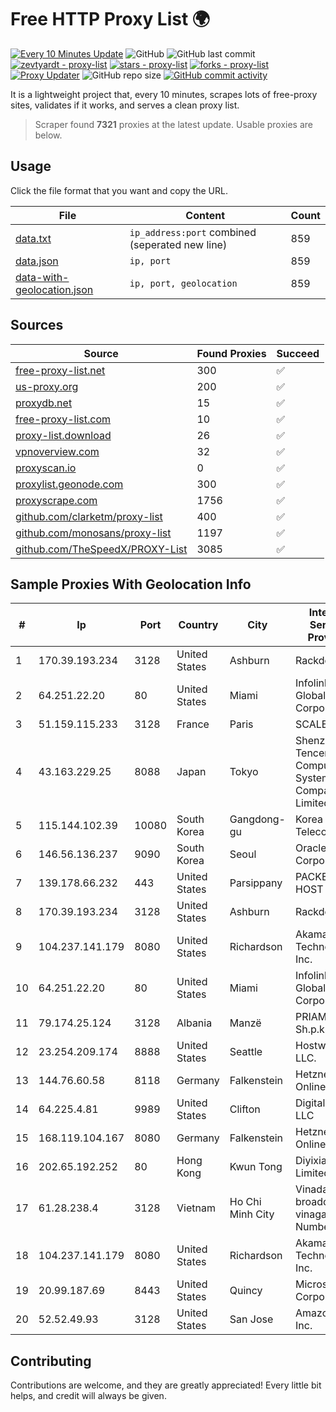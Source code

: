 
# Free HTTP Proxy List 🌍

[![Every 10 Minutes Update](https://github.com/mertguvencli/http-proxy-list/actions/workflows/main.yml/badge.svg?branch=main)](https://github.com/mertguvencli/http-proxy-list/actions/workflows/main.yml)
![GitHub](https://img.shields.io/github/license/mertguvencli/http-proxy-list)
![GitHub last commit](https://img.shields.io/github/last-commit/mertguvencli/http-proxy-list)
[![zevtyardt - proxy-list](https://img.shields.io/static/v1?label=zevtyardt&message=proxy-list&color=blue&logo=github)](https://github.com/zevtyardt/proxy-list "Go to GitHub repo")
[![stars - proxy-list](https://img.shields.io/github/stars/zevtyardt/proxy-list?style=social)](https://github.com/zevtyardt/proxy-list)
[![forks - proxy-list](https://img.shields.io/github/forks/zevtyardt/proxy-list?style=social)](https://github.com/zevtyardt/proxy-list)
[![Proxy Updater](https://github.com/zevtyardt/proxy-list/workflows/Proxy%20Updater/badge.svg)](https://github.com/zevtyardt/proxy-list/actions?query=workflow:"Proxy+Updater")
![GitHub repo size](https://img.shields.io/github/repo-size/zevtyardt/proxy-list)
[![GitHub commit activity](https://img.shields.io/github/commit-activity/m/zevtyardt/proxy-list?logo=commits)](https://github.com/zevtyardt/proxy-list/commits/main)

It is a lightweight project that, every 10 minutes, scrapes lots of free-proxy sites, validates if it works, and serves a clean proxy list.

> Scraper found **7321** proxies at the latest update. Usable proxies are below.

## Usage

Click the file format that you want and copy the URL.

|File|Content|Count|
|----|-------|-----|
|[data.txt](https://raw.githubusercontent.com/mertguvencli/http-proxy-list/main/proxy-list/data.txt)|`ip_address:port` combined (seperated new line)|859|
|[data.json](https://raw.githubusercontent.com/mertguvencli/http-proxy-list/main/proxy-list/data.json)|`ip, port`|859|
|[data-with-geolocation.json](https://raw.githubusercontent.com/mertguvencli/http-proxy-list/main/proxy-list/data-with-geolocation.json)|`ip, port, geolocation`|859|

## Sources

|Source|Found Proxies|Succeed|
|------|-------------|-------|
|[free-proxy-list.net](https://free-proxy-list.net)|300|✅|
|[us-proxy.org](https://www.us-proxy.org)|200|✅|
|[proxydb.net](http://proxydb.net)|15|✅|
|[free-proxy-list.com](https://free-proxy-list.com/?page=&port=&type%5B%5D=http&type%5B%5D=https&up_time=0&search=Search)|10|✅|
|[proxy-list.download](https://www.proxy-list.download/HTTP)|26|✅|
|[vpnoverview.com](https://vpnoverview.com/privacy/anonymous-browsing/free-proxy-servers)|32|✅|
|[proxyscan.io](https://www.proxyscan.io)|0|✅|
|[proxylist.geonode.com](https://proxylist.geonode.com/api/proxy-list?limit=300&page=1&sort_by=lastChecked&sort_type=desc&protocols=http,https)|300|✅|
|[proxyscrape.com](https://api.proxyscrape.com/v2/?request=displayproxies&protocol=http&timeout=10000&country=all&ssl=all&anonymity=all)|1756|✅|
|[github.com/clarketm/proxy-list](https://raw.githubusercontent.com/clarketm/proxy-list/master/proxy-list-raw.txt)|400|✅|
|[github.com/monosans/proxy-list](https://raw.githubusercontent.com/monosans/proxy-list/main/proxies/http.txt)|1197|✅|
|[github.com/TheSpeedX/PROXY-List](https://raw.githubusercontent.com/TheSpeedX/PROXY-List/master/http.txt)|3085|✅|


## Sample Proxies With Geolocation Info

|#|Ip|Port|Country|City|Internet Service Provider|
|-|--|----|-------|----|-------------------------|
|1|170.39.193.234|3128|United States|Ashburn|Rackdog, LLC|
|2|64.251.22.20|80|United States|Miami|Infolink Global Corporation|
|3|51.159.115.233|3128|France|Paris|SCALEWAY|
|4|43.163.229.25|8088|Japan|Tokyo|Shenzhen Tencent Computer Systems Company Limited|
|5|115.144.102.39|10080|South Korea|Gangdong-gu|Korea Telecom|
|6|146.56.136.237|9090|South Korea|Seoul|Oracle Corporation|
|7|139.178.66.232|443|United States|Parsippany|PACKET-HOST|
|8|170.39.193.234|3128|United States|Ashburn|Rackdog, LLC|
|9|104.237.141.179|8080|United States|Richardson|Akamai Technologies, Inc.|
|10|64.251.22.20|80|United States|Miami|Infolink Global Corporation|
|11|79.174.25.124|3128|Albania|Manzë|PRIAM NET Sh.p.k.|
|12|23.254.209.174|8888|United States|Seattle|Hostwinds LLC.|
|13|144.76.60.58|8118|Germany|Falkenstein|Hetzner Online GmbH|
|14|64.225.4.81|9989|United States|Clifton|DigitalOcean, LLC|
|15|168.119.104.167|8080|Germany|Falkenstein|Hetzner Online GmbH|
|16|202.65.192.252|80|Hong Kong|Kwun Tong|Diyixian.com Limited|
|17|61.28.238.4|3128|Vietnam|Ho Chi Minh City|Vinadata broadcast via vinagame AS Number|
|18|104.237.141.179|8080|United States|Richardson|Akamai Technologies, Inc.|
|19|20.99.187.69|8443|United States|Quincy|Microsoft Corporation|
|20|52.52.49.93|3128|United States|San Jose|Amazon.com, Inc.|



## Contributing

Contributions are welcome, and they are greatly appreciated! Every
little bit helps, and credit will always be given.

